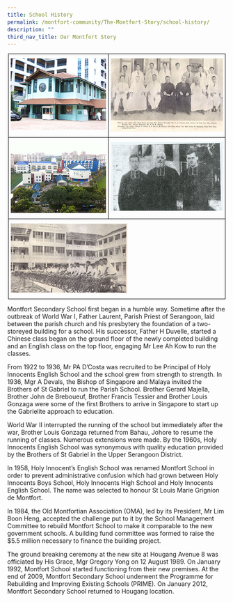 ```yaml
---
title: School History
permalink: /montfort-community/The-Montfort-Story/school-history/
description: ""
third_nav_title: Our Montfort Story
---
```


<style type="text/css">
.tg  {border-collapse:collapse;border-spacing:0;margin:0px auto;}
.tg td{border-color:black;border-style:solid;border-width:1px;font-family:Arial, sans-serif;font-size:14px;
  overflow:hidden;padding:10px 5px;word-break:normal;}
.tg th{border-color:black;border-style:solid;border-width:1px;font-family:Arial, sans-serif;font-size:14px;
  font-weight:normal;overflow:hidden;padding:10px 5px;word-break:normal;}
.tg .tg-0lax{text-align:left;vertical-align:top}
</style>
<table class="tg" style="undefined;table-layout: fixed; width: 500px">
<colgroup>
<col style="width: 230px">
<col style="width: 270px">
</colgroup>
<tbody>
  <tr>
    <td class="tg-0lax"><img src="/images/history_img1.jpg"></td>
    <td class="tg-0lax"><img src="/images/history_img2.jpg"></td>
  </tr>
  <tr>
    <td class="tg-0lax"><img src="/images/history_img3.jpg"></td>
    <td class="tg-0lax"><img src="/images/history_img4.jpg"></td>
  </tr>
  <tr>
    <td class="tg-0lax" colspan="2"><img src="/images/history_img5.jpg" 
     style="width:55%">
</td>
  </tr>
</tbody>
</table>

Montfort Secondary School first began in a humble way. Sometime after the outbreak of World War I, Father Laurent, Parish Priest of Serangoon, laid between the parish church and his presbytery the foundation of a two-storeyed building for a school. His successor, Father H Duvelle, started a Chinese class began on the ground floor of the newly completed building and an English class on the top floor, engaging Mr Lee Ah Kow to run the classes.

  

From 1922 to 1936, Mr PA D’Costa was recruited to be Principal of Holy Innocents English School and the school grew from strength to strength. In 1936, Mgr A Devals, the Bishop of Singapore and Malaya invited the Brothers of St Gabriel to run the Parish School. Brother Gerard Majella, Brother John de Breboueuf, Brother Francis Tessier and Brother Louis Gonzaga were some of the first Brothers to arrive in Singapore to start up the Gabrielite approach to education.

  

World War II interrupted the running of the school but immediately after the war, Brother Louis Gonzaga returned from Bahau, Johore to resume the running of classes. Numerous extensions were made. By the 1960s, Holy Innocents English School was synonymous with quality education provided by the Brothers of St Gabriel in the Upper Serangoon District.

  

In 1958, Holy Innocent’s English School was renamed Montfort School in order to prevent administrative confusion which had grown between Holy Innocents Boys School, Holy Innocents High School and Holy Innocents English School. The name was selected to honour St Louis Marie Grignion de Montfort.

  

In 1984, the Old Montfortian Association (OMA), led by its President, Mr Lim Boon Heng, accepted the challenge put to it by the School Management Committee to rebuild Montfort School to make it comparable to the new government schools. A building fund committee was formed to raise the $5.5 million necessary to finance the building project.

  

The ground breaking ceremony at the new site at Hougang Avenue 8 was officiated by His Grace, Mgr Gregory Yong on 12 August 1989. On January 1992, Montfort School started functioning from their new premises. At the end of 2009, Montfort Secondary School underwent the Programme for Rebuilding and Improving Existing Schools (PRIME). On January 2012, Montfort Secondary School returned to Hougang location.